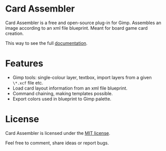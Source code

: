 # Card Assembler

Card Assembler is a free and open-source plug-in for Gimp. Assembles an
image according to an xml file blueprint. Meant for board game card
creation.

This way to see the full [documentation](https://card-assembler.readthedocs.io/en/latest/).

# Features

* Gimp tools: single-colour layer, textbox, import layers from a given
  `\*.xcf` file etc.
* Load card layout information from an xml file blueprint.
* Command chaining, making templates possible.
* Export colors used in blueprint to Gimp palette.

# License

Card Assembler is licensed under the [MIT license](LICENSE).

Feel free to comment, share ideas or report bugs.
